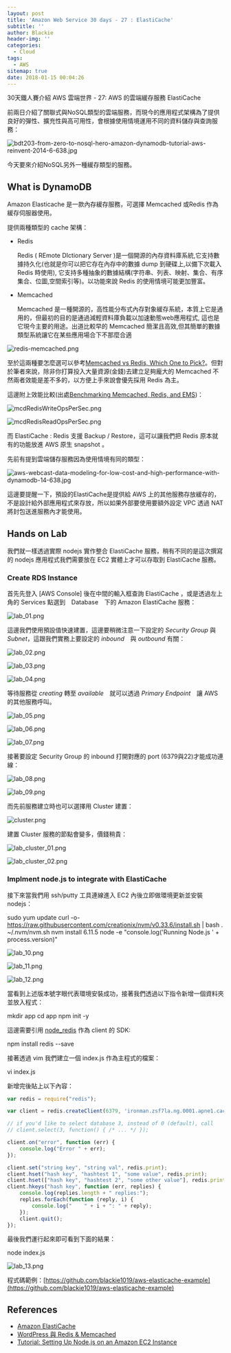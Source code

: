 ```yaml
---
layout: post
title: 'Amazon Web Service 30 days - 27 : ElastiCache'
subtitle: ''
author: Blackie
header-img: ''
categories:
  - Cloud
tags:
  - AWS
sitemap: true
date: 2018-01-15 00:04:26
---
```


30天鐵人賽介紹 AWS 雲端世界 - 27: AWS 的雲端緩存服務 ElastiCache

<!-- More -->

前兩日介紹了關聯式與NoSQL類型的雲端服務，而現今的應用程式架構為了提供良好的彈性、擴充性與高可用性，會根據使用情境運用不同的資料儲存與查詢服務：

![bdt203-from-zero-to-nosql-hero-amazon-dynamodb-tutorial-aws-reinvent-2014-6-638.jpg](bdt203-from-zero-to-nosql-hero-amazon-dynamodb-tutorial-aws-reinvent-2014-6-638.jpg)

今天要來介紹NoSQL另外一種緩存類型的服務。

## What is DynamoDB ##

Amazon Elasticache 是一款內存緩存服務，可選擇 Memcached 或Redis 作為緩存伺服器使用。


提供兩種類型的 cache 架構：

- Redis 

  Redis ( REmote DIctionary Server )是一個開源的內存資料庫系統,它支持數據持久化(也就是你可以把它存在內存中的數據 dump 到硬碟上,以備下次載入 Redis 時使用), 它支持多種抽象的數據結構(字符串、列表、映射、集合、有序集合、位圖,空間索引等)。以功能來說 Redis 的使用情境可能更加豐富。

- Memcached

  Memcached 是一種開源的，高性能分布式內存對象緩存系統，本質上它是通用的，但最初的目的是通過減輕資料庫負載以加速動態web應用程式, 這也是它現今主要的用途。出道比較早的 Memcached 簡潔且高效,但其簡單的數據類型系統讓它在某些應用場合下不那麼合適

![redis-memcached.png](redis-memcached.png)

至於這兩種要怎麼選可以參考[Memcached vs Redis, Which One to Pick?](https://www.linkedin.com/pulse/memcached-vs-redis-which-one-pick-ranjeet-vimal)。但對於筆者來說，除非你打算投入大量資源(金錢)去建立足夠龐大的 Memcached 不然兩者效能是差不多的，以方便上手來說會優先採用 Redis 為主。

這邊附上效能比較(出處[Benchmarking Memcached, Redis, and EMS](http://synsem.com/MCD_Redis_EMS/))：

![mcdRedisWriteOpsPerSec.png](mcdRedisWriteOpsPerSec.png)

![mcdRedisReadOpsPerSec.png](mcdRedisReadOpsPerSec.png)

而 ElastiCache : Redis 支援 Backup / Restore，這可以讓我們把 Redis 原本就有的功能放進 AWS 原生 snapshot 。

先前有提到雲端儲存服務因為使用情境有同的類型：

![aws-webcast-data-modeling-for-low-cost-and-high-performance-with-dynamodb-14-638.jpg](aws-webcast-data-modeling-for-low-cost-and-high-performance-with-dynamodb-14-638.jpg)

這邊要提醒一下，預設的ElastiCache是提供給 AWS 上的其他服務存放緩存的，不是設計給外部應用程式來存放，所以如果外部要使用要額外設定 VPC 透過 NAT 將封包送進服務內才能使用。

## Hands on Lab ##

我們就一樣透過實際  nodejs 實作整合 ElastiCache 服務，稍有不同的是這次撰寫的 nodejs 應用程式我們需要放在 EC2 實體上才可以存取到 ElastiCache 服務。

### Create RDS Instance ###

首先先登入 [AWS Console] 後在中間的輸入框查詢 ElastiCache ，或是透過左上角的 Services 點選到　Database　下的 Amazon ElastiCache 服務：

![lab_01.png](lab_01.png)

這邊我們使用預設值快速建置，這邊要稍微注意一下設定的 *Security Group* 與 *Subnet*，這跟我們實務上要設定的 *inbound*　與 *outbound* 有關：

![lab_02.png](lab_02.png)

![lab_03.png](lab_03.png)

![lab_04.png](lab_04.png)

等待服務從 *creating* 轉至 *available*　就可以透過 *Primary Endpoint*　讓 AWS 的其他服務呼叫。

![lab_05.png](lab_05.png)

![lab_06.png](lab_06.png)

![lab_07.png](lab_07.png)

接著要設定 Security Group 的 inbound 打開對應的 port (6379與22)才能成功連線：

![lab_08.png](lab_08.png)

![lab_09.png](lab_09.png)

而先前服務建立時也可以選擇用 Cluster 建置：

![cluster.png](cluster.png)

建置 Cluster 服務的節點會變多，價錢稍貴：

![lab_cluster_01.png](lab_cluster_01.png)

![lab_cluster_02.png](lab_cluster_02.png)

### Implment node.js to integrate with ElastiCache ###

接下來當我們用 ssh/putty 工具連線進入 EC2 內後立即做環境更新並安裝 nodejs：

  sudo yum update
  curl -o- https://raw.githubusercontent.com/creationix/nvm/v0.33.6/install.sh | bash
  . ~/.nvm/nvm.sh
  nvm install 6.11.5
  node -e "console.log('Running Node.js ' + process.version)"

![lab_10.png](lab_10.png)

![lab_11.png](lab_11.png)

![lab_12.png](lab_12.png)

當看到上述版本號字眼代表環境安裝成功，接著我們透過以下指令新增一個資料夾並放入程式：

  mkdir app
  cd app
  npm init -y

這邊需要引用 [node_redis](https://github.com/NodeRedis/node_redis) 作為 client 的 SDK:

  npm install redis --save

接著透過 vim 我們建立一個 index.js 作為主程式的檔案：

  vi index.js

新增完後貼上以下內容：

```js
var redis = require("redis");

var client = redis.createClient(6379, 'ironman.zsf7la.ng.0001.apne1.cache.amazonaws.com', {no_ready_check: true});

// if you'd like to select database 3, instead of 0 (default), call
// client.select(3, function() { /* ... */ });

client.on("error", function (err) {
    console.log("Error " + err);
});

client.set("string key", "string val", redis.print);
client.hset("hash key", "hashtest 1", "some value", redis.print);
client.hset(["hash key", "hashtest 2", "some other value"], redis.print);
client.hkeys("hash key", function (err, replies) {
    console.log(replies.length + " replies:");
    replies.forEach(function (reply, i) {
        console.log("    " + i + ": " + reply);
    });
    client.quit();
});
```

最後我們運行起來即可看到下面的結果：

  node index.js

![lab_13.png](lab_13.png)

程式碼範例：[https://github.com/blackie1019/aws-elasticache-example](https://github.com/blackie1019/aws-elasticache-example)

## References ##

- [Amazon ElastiCache](https://aws.amazon.com/tw/elasticache/?nc1=h_ls)
- [WordPress 與 Redis & Memcached](https://kknews.cc/other/yn5pola.html)
- [Tutorial: Setting Up Node.js on an Amazon EC2 Instance](https://docs.aws.amazon.com/sdk-for-javascript/v2/developer-guide/setting-up-node-on-ec2-instance.html)